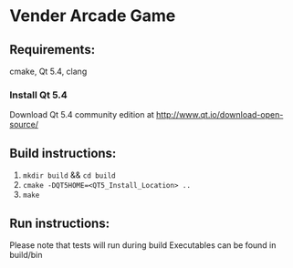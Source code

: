 Vender Arcade Game
==============================================================================
Requirements:
------------------------------------------------------------------------------
cmake, Qt 5.4, clang

### Install Qt 5.4
Download Qt 5.4 community edition at http://www.qt.io/download-open-source/

Build instructions:
------------------------------------------------------------------------------
1. `mkdir build` && `cd build`
2. `cmake -DQT5HOME=<QT5_Install_Location> ..`
3. `make`

Run instructions:
------------------------------------------------------------------------------
Please note that tests will run during build
Executables can be found in build/bin
